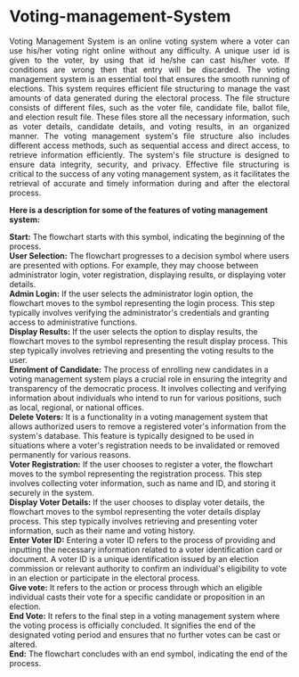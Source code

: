 # Voting-management-System
<p align="justify">
Voting Management System is an online voting system where a voter can use his/her voting 
right online without any difficulty. A unique user id is given to the voter, by using that id he/she 
can cast his/her vote. If conditions are wrong then that entry will be discarded. The voting 
management system is an essential tool that ensures the smooth running of elections. This 
system requires efficient file structuring to manage the vast amounts of data generated during 
the electoral process. The file structure consists of different files, such as the voter file, 
candidate file, ballot file, and election result file. These files store all the necessary information, 
such as voter details, candidate details, and voting results, in an organized manner. The voting 
management system's file structure also includes different access methods, such as sequential 
access and direct access, to retrieve information efficiently. The system's file structure is 
designed to ensure data integrity, security, and privacy. Effective file structuring is critical to 
the success of any voting management system, as it facilitates the retrieval of accurate and 
timely information during and after the electoral process.

**Here is a description for some of the features of voting management system:** <br>

**Start:** The flowchart starts with this symbol, indicating the beginning of the process.<br>
**User Selection:** The flowchart progresses to a decision symbol where users are presented with 
options. For example, they may choose between administrator login, voter registration, 
displaying results, or displaying voter details.<br>
**Admin Login:** If the user selects the administrator login option, the flowchart moves to the 
symbol representing the login process. This step typically involves verifying the administrator's 
credentials and granting access to administrative functions.<br> 
**Display Results:** If the user selects the option to display results, the flowchart moves to the 
symbol representing the result display process. This step typically involves retrieving and 
presenting the voting results to the user. <br>
**Enrolment of Candidate:** The process of enrolling new candidates in a voting management 
system plays a crucial role in ensuring the integrity and transparency of the democratic process. 
It involves collecting and verifying information about individuals who intend to run for various 
positions, such as local, regional, or national offices. <br>
**Delete Voters:** It is a functionality in a voting management system that allows authorized users 
to remove a registered voter's information from the system's database. This feature is typically 
designed to be used in situations where a voter's registration needs to be invalidated or removed 
permanently for various reasons. <br>
**Voter Registration:** If the user chooses to register a voter, the flowchart moves to the symbol 
representing the registration process. This step involves collecting voter information, such as 
name and ID, and storing it securely in the system. <br>
**Display Voter Details:** If the user chooses to display voter details, the flowchart moves to the 
symbol representing the voter details display process. This step typically involves retrieving 
and presenting voter information, such as their name and voting history. <br>
**Enter Voter ID:** Entering a voter ID refers to the process of providing and inputting the 
necessary information related to a voter identification card or document. A voter ID is a unique 
identification issued by an election commission or relevant authority to confirm an individual's 
eligibility to vote in an election or participate in the electoral process. <br>
**Give vote:** It refers to the action or process through which an eligible individual casts their vote 
for a specific candidate or proposition in an election. <br>
**End Vote:** It refers to the final step in a voting management system where the voting process 
is officially concluded. It signifies the end of the designated voting period and ensures that no 
further votes can be cast or altered. <br>
**End:** The flowchart concludes with an end symbol, indicating the end of the process.  </p>
